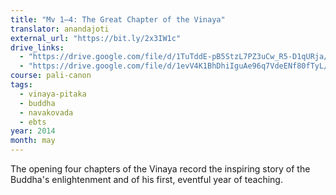 ```yaml
---
title: "Mv 1–4: The Great Chapter of the Vinaya"
translator: anandajoti
external_url: "https://bit.ly/2x3IW1c"
drive_links:
  - "https://drive.google.com/file/d/1TuTddE-pB5StzL7PZ3uCw_R5-D1qURja/view?usp=drivesdk"
  - "https://drive.google.com/file/d/1evV4K1BhDhiIguAe96q7VdeENf80fTyL/view?usp=drivesdk"
course: pali-canon
tags:
  - vinaya-pitaka
  - buddha
  - navakovada
  - ebts
year: 2014
month: may
---
```


The opening four chapters of the Vinaya record the inspiring story of the Buddha's enlightenment and of his first, eventful year of teaching.


